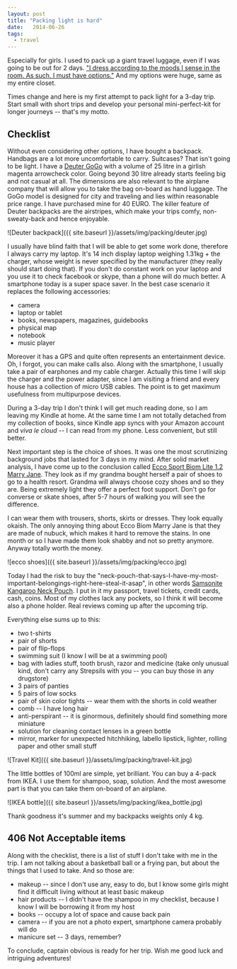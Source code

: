 ```yaml
---
layout: post
title: "Packing light is hard"
date:   2014-06-26
tags:
  - travel
---
```


Especially for girls. I used to pack up a giant travel luggage, even if I was going to be out for 2 days. ["I dress according to the moods I sense in the room. As such, I must have options."](http://www.imdb.com/title/tt3388032/?ref_=ttep_ep7) And my options were huge, same as my entire closet.

Times change and here is my first attempt to pack light for a 3-day trip. Start small with short trips and develop your personal mini-perfect-kit for longer journeys -- that's my motto.

## Checklist

Without even considering other options, I have bought a backpack. Handbags are a lot more uncomfortable to carry. Suitcases? That isn't going to be light. I have a [Deuter GoGo](http://www.deuter.com/de/en/city/gogo-80146-74.html) with a volume of 25 litre in a girlish magenta arrowcheck color. Going beyond 30 litre already starts feeling big and not casual at all. The dimensions are also relevant to the airplane company that will allow you to take the bag on-board as hand luggage. The GoGo model is designed for city and traveling and lies within reasonable price range. I have purchased mine for 40 EURO. The killer feature of Deuter backpacks are the airstripes, which make your trips comfy, non-sweaty-back and hence enjoyable.

![Deuter backpack]({{ site.baseurl }}/assets/img/packing/deuter.jpg)

I usually have blind faith that I will be able to get some work done, therefore I always carry my laptop. It's 14 inch display laptop weighing 1.31kg + the charger, whose weight is never specified by the manufacturer (they really should start doing that). If you don't do constant work on your laptop and you use it to check facebook or skype, than a phone will do much better. A smartphone today is a super space saver. In the best case scenario it replaces the following accessories:

* camera
* laptop or tablet
* books, newspapers, magazines, guidebooks
* physical map
* notebook
* music player

Moreover it has a GPS and quite often represents an entertainment device. Oh, I forgot, you can make calls also. Along with the smartphone, I usually take a pair of earphones and my cable charger. Actually this time I will skip the charger and the power adapter, since I am visiting a friend and every house has a collection of micro USB cables. The point is to get maximum usefulness from multipurpose devices.

During a 3-day trip I don't think I will get much reading done, so I am leaving my Kindle at home. At the same time I am not totally detached from my collection of books, since Kindle app syncs with your Amazon account and *viva le cloud* -- I can read from my phone. Less convenient, but still better.

Next important step is the choice of shoes. It was one the most scrutinizing background jobs that lasted for 3 days in my mind. After solid market analysis, I have come up to the conclusion called [Ecco Sport Biom Lite 1.2 Marry Jane](http://ca.shop.ecco.com/en_CA/802143.html). They look as if my grandma bought herself a pair of shoes to go to a health resort. Grandma will always choose cozy shoes and so they are. Being extremely light they offer a perfect foot support. Don't go for converse or skate shoes, after 5-7 hours of walking you will see the difference.

I can wear them with trousers, shorts, skirts or dresses. They look equally okaish. The only annoying thing about Ecco Biom Marry Jane is that they are made of nubuck, which makes it hard to remove the stains. In one month or so I have made them look shabby and not so pretty anymore. Anyway totally worth the money.

![ecco shoes]({{ site.baseurl }}/assets/img/packing/ecco.jpg)

Today I had the risk to buy the "neck-pouch-that-says-I-have-my-most-important-belongings-right-here-steal-it-asap", in other words [Samsonite Kangaroo Neck Pouch](http://www.amazon.co.uk/Samsonite-Kangaroo-Neck-Pouch-Graphite/dp/B005VQCSAS). I put in it my passport, travel tickets, credit cards, cash, coins. Most of my clothes lack any pockets, so I think it will become also a phone holder. Real reviews coming up after the upcoming trip.

Everything else sums up to this:

* two t-shirts
* pair of shorts
* pair of flip-flops
* swimming suit (I know I will be at a swimming pool)
* bag with ladies stuff, tooth brush, razor and medicine (take only unusual kind, don't carry any Strepsils with you -- you can buy those in any drugstore)
* 3 pairs of panties
* 5 pairs of low socks
* pair of skin color tights -- wear them with the shorts in cold weather
* comb -- I have long hair
* anti-perspirant -- it is ginormous, definitely should find something more miniature
* solution for cleaning contact lenses in a green bottle
* mirror, marker for unexpected hitchhiking, labello lipstick, lighter, rolling paper and other small stuff

![Travel Kit]({{ site.baseurl }}/assets/img/packing/travel-kit.jpg)

The little bottles of 100ml are simple, yet brilliant. You can buy a 4-pack from IKEA. I use them for shampoo, soap, solution. And the most awesome part is that you can take them on-board of an airplane.

![IKEA bottle]({{ site.baseurl }}/assets/img/packing/ikea_bottle.jpg)

Thank goodness it's summer and my backpacks weights only 4 kg.

## 406 Not Acceptable items

Along with the checklist, there is a list of stuff I don't take with me in the trip. I am not talking about a basketball ball or a frying pan, but about the things that I used to take. And so those are:

* makeup -- since I don't use any, easy to do, but I know some girls might find it difficult living without at least basic makeup
* hair products -- I didn't have the shampoo in my checklist, because I know I will be borrowing it from my host
* books -- occupy a lot of space and cause back pain
* camera -- if you are not a photo expert, smartphone camera probably will do
* manicure set -- 3 days, remember?

To conclude, captain obvious is ready for her trip. Wish me good luck and intriguing adventures!
